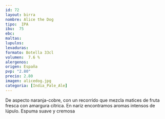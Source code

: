 ```yaml
--- 
id: 72
layout: birra
nombre: Alice the Dog
tipo:  IPA
ibu:  75
ebc:
maltas: 
lupulos: 
levaduras: 
formato: Botella 33cl
volumen:  7.6 %
alergenos: 
origen: España
pvp: "2.80"
precio: 2.80
imagen: alicedog.jpg
categoria: [India_Pale_Ale]
---
```

De aspecto naranja-cobre, con un recorrido que mezcla matices de fruta fresca con amargura cítrica. En nariz encontramos aromas intensos de lúpulo. Espuma suave y cremosa

















